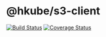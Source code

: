 # @hkube/s3-client

[![Build Status](https://travis-ci.org/kube-HPC/s3-client.hkube.svg?branch=master)](https://travis-ci.org/kube-HPC/s3-client.hkube)
[![Coverage Status](https://coveralls.io/repos/github/kube-HPC/s3-client.hkube/badge.svg?branch=master)](https://coveralls.io/github/kube-HPC/s3-client.hkube?branch=master)
